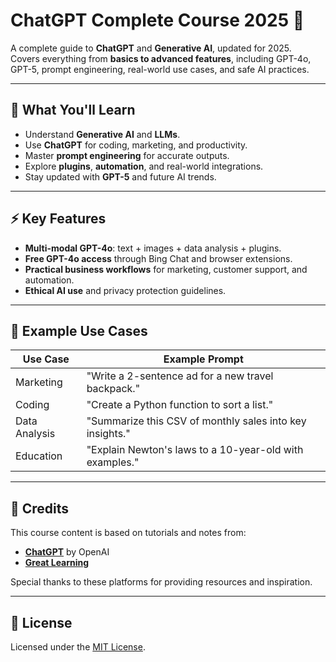 # ChatGPT Complete Course 2025 🚀

A complete guide to **ChatGPT** and **Generative AI**, updated for 2025.  
Covers everything from **basics to advanced features**, including GPT-4o, GPT-5, prompt engineering, real-world use cases, and safe AI practices.

---

## 🌟 What You'll Learn
- Understand **Generative AI** and **LLMs**.
- Use **ChatGPT** for coding, marketing, and productivity.
- Master **prompt engineering** for accurate outputs.
- Explore **plugins**, **automation**, and real-world integrations.
- Stay updated with **GPT-5** and future AI trends.

---

## ⚡ Key Features
- **Multi-modal GPT-4o**: text + images + data analysis + plugins.  
- **Free GPT-4o access** through Bing Chat and browser extensions.
- **Practical business workflows** for marketing, customer support, and automation.
- **Ethical AI use** and privacy protection guidelines.

---

## 📝 Example Use Cases
| Use Case        | Example Prompt |
|----------------|----------------|
| Marketing      | "Write a 2-sentence ad for a new travel backpack." |
| Coding         | "Create a Python function to sort a list." |
| Data Analysis  | "Summarize this CSV of monthly sales into key insights." |
| Education      | "Explain Newton's laws to a 10-year-old with examples." |

---

## 🙏 Credits
This course content is based on tutorials and notes from:
- **[ChatGPT](https://openai.com/chatgpt)** by OpenAI  
- **[Great Learning](https://www.mygreatlearning.com/)**  

Special thanks to these platforms for providing resources and inspiration.

---

## 📜 License
Licensed under the [MIT License](LICENSE).
